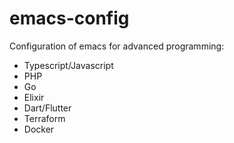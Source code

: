 # emacs-config
Configuration of emacs for advanced programming:
- Typescript/Javascript
- PHP
- Go
- Elixir
- Dart/Flutter
- Terraform
- Docker
